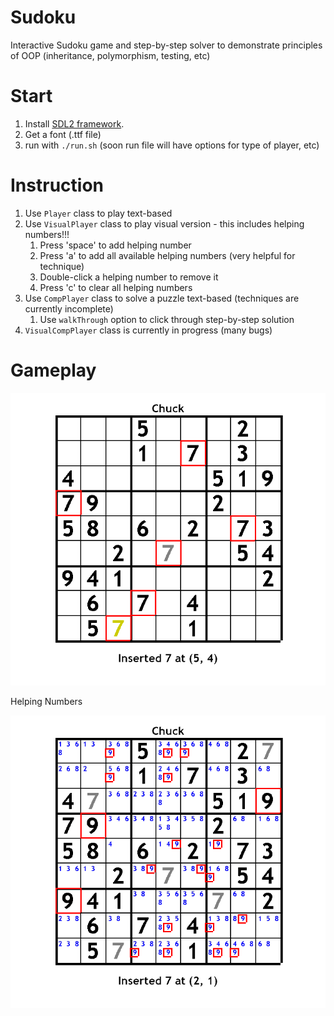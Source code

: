 # Sudoku
Interactive Sudoku game and step-by-step solver to demonstrate principles of OOP (inheritance, polymorphism, testing, etc)

# Start
1. Install [SDL2 framework](https://www.libsdl.org/download-2.0.php).
2. Get a font (.ttf file)
3. run with `./run.sh` (soon run file will have options for type of player, etc)

# Instruction
1. Use `Player` class to play text-based
2. Use `VisualPlayer` class to play visual version - this includes helping numbers!!!
    1. Press 'space' to add helping number
    2. Press 'a' to add all available helping numbers (very helpful for technique)
    3. Double-click a helping number to remove it
    4. Press 'c' to clear all helping numbers
3. Use `CompPlayer` class to solve a puzzle text-based (techniques are currently incomplete)
    1. Use `walkThrough` option to click through step-by-step solution
4. `VisualCompPlayer` class is currently in progress (many bugs)

# Gameplay
<img src="save1/screenshot1.png" width="700"> 

Helping Numbers

<img src="save1/screenshot2.png" width="700">
